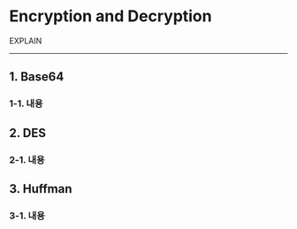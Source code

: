 # Encryption and Decryption

EXPLAIN

---

## 1. Base64
### 1-1. 내용


## 2. DES
### 2-1. 내용



## 3. Huffman
### 3-1. 내용
